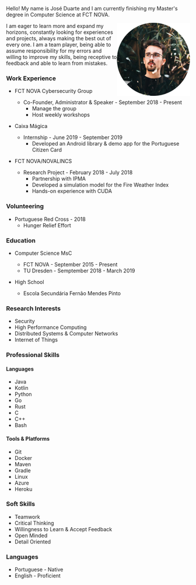 Hello! My name is José Duarte and I am currently finishing my Master's degree in Computer Science at FCT NOVA.

<img style="float: right;" src="/about/profile_small.png"/>

I am eager to learn more and expand my horizons, constantly looking for experiences and projects, always making the best out of every one.
I am a team player, being able to assume responsibility for my errors and willing to improve my skills, being receptive to feedback and able to learn from mistakes.


### Work Experience

- FCT NOVA Cybersecurity Group
    - Co-Founder, Administrator & Speaker - September 2018 - Present
        - Manage the group
        - Host weekly workshops

- Caixa Mágica
    - Internship - June 2019 - September 2019
        - Developed an Android library & demo app for the Portuguese Citizen Card

- FCT NOVA/NOVALINCS
    - Research Project - February 2018 - July 2018
        - Partnership with IPMA
        - Developed a simulation model for the Fire Weather Index
        - Hands-on experience with CUDA

### Volunteering

- Portuguese Red Cross - 2018
    - Hunger Relief Effort

### Education

- Computer Science MsC
    - FCT NOVA - September 2015 - Present
    - TU Dresden - Semptember 2018 - March 2019

- High School
    - Escola Secundária Fernão Mendes Pinto

### Research Interests

- Security
- High Performance Computing
- Distributed Systems & Computer Networks
- Internet of Things

### Professional Skills

#### Languages

- Java
- Kotlin
- Python
- Go
- Rust
- C
- C++
- Bash

#### Tools & Platforms

- Git
- Docker
- Maven
- Gradle
- Linux
- Azure
- Heroku

### Soft Skills

- Teamwork
- Critical Thinking
- Willingness to Learn & Accept Feedback
- Open Minded
- Detail Oriented

### Languages

- Portuguese - Native
- English - Proficient